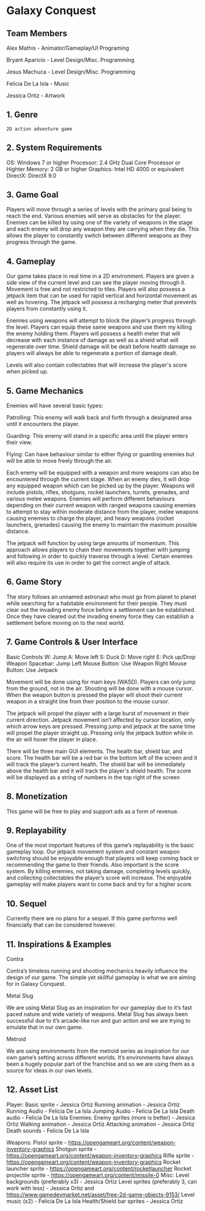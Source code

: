 # Galaxy Conquest

## Team Members
Alex Mathis - Animator/Gameplay/UI Programing

Bryant Aparicio - Level Design/Misc. Programming

Jesus Machuca - Level Design/Misc. Programming

Felicia De La Isla - Music

Jessica Ortiz - Artwork

## 1. Genre
 	2D action adventure game	
## 2. System Requirements

OS: Windows 7 or higher
Processor: 2.4 GHz Dual Core Processor or Highter
Memory: 2 GB or higher
Graphics: Intel HD 4000 or equivalent
DirectX: DirectX 9.0

## 3. Game Goal

Players will move through a series of levels with the primary goal being to reach the end. Various enemies will serve as obstacles for the player. Enemies can be killed by using one of the variety of weapons in the stage and each enemy will drop any weapon they are carrying when they die. This allows the player to constantly switch between different weapons as they progress through the game.

## 4. Gameplay

Our game takes place in real time in a 2D environment. Players are given a side view of the current level and can see the player moving through it. Movement is free and not restricted to tiles. Players will also possess a jetpack item that can be used for rapid vertical and horizontal movement as well as hovering. The jetpack will possess a recharging meter that prevents players from constantly using it.

Enemies using weapons will attempt to block the player’s progress through the level. Players can equip these same weapons and use them my killing the enemy holding them. Players will possess a health meter that will decrease with each instance of damage as well as a shield what will regenerate over time. Shield damage will be dealt before health damage so players will always be able to regenerate a portion of damage dealt.

Levels will also contain collectables that will increase the player's score when picked up.

## 5. Game Mechanics

Enemies will have several basic types:

Patrolling: This enemy will walk back and forth through a designated area until it encounters the player.

Guarding: This enemy will stand in a specific area until the player enters their view.

Flying: Can have behaviour similar to either flying or guarding enemies but will be able to move freely through the air.

Each enemy will be equipped with a weapon and more weapons can also be encountered through the current stage. When an enemy dies, it will drop any equipped weapon which can be picked up by the player. Weapons will include pistols, rifles, shotguns, rocket launchers, turrets, grenades, and various melee weapons. Enemies will perform different behaviours depending on their current weapon with ranged weapons causing enemies to attempt to stay within moderate distance from the player, melee weapons causing enemies to charge the player, and heavy weapons (rocket launchers, grenades) causing the enemy to maintain the maximum possible distance.

The jetpack will function by using large amounts of momentum. This approach allows players to chain their movements together with jumping and following in order to quickly traverse through a level. Certain enemies will also require its use in order to get the correct angle of attack.

## 6. Game Story

The story follows an unnamed astronaut who must go from planet to planet  while searching for a habitable environment for their people. They must clear out the invading enemy force before a settlement can be established. Once they have cleared out the invading enemy force they can establish a settlement before moving on to the next world.

## 7. Game Controls & User Interface

Basic Controls
W: Jump
A: Move left
S: Duck
D: Move right
E: Pick up/Drop Weapon
Spacebar: Jump
Left Mouse Button: Use Weapon
Right Mouse Button: Use Jetpack

Movement will be done using for main keys (WASD). Players can only jump from the ground, not in the air. Shooting will be done with a mouse cursor. When the weapon button is pressed the player will shoot their current weapon in a straight line from their position to the mouse cursor.

The jetpack will propel the player with a large burst of movement in their current direction. Jetpack movement isn’t affected by cursor location, only which arrow keys are pressed. Pressing jump and jetpack at the same time will propel the player straight up. Pressing only the jetpack button while in the air will hover the player in place.

There will be three main GUI elements. The health bar, shield bar, and score. The health bar will be a red bar in the bottom left of the screen and it will track the player’s current health. The shield bar will be immediately above the health bar and it will track the player's shield health. The score will be displayed as a string of numbers in the top right of the screen


## 8. Monetization

This game will be free to play and support ads as a form of revenue.

## 9. Replayability

One of the most important features of this game’s replayability is the basic gameplay loop. Our jetpack movement system and constant weapon switching should be enjoyable enough that players will keep coming back or recommending the game to their friends. Also important is the score system. By killing enemies, not taking damage, completing levels quickly, and collecting collectables the player’s score will increase. The enjoyable gameplay will make players want to come back and try for a higher score.

## 10. Sequel

Currently there are no plans for a sequel. If this game performs well financially that can be considered however.

## 11. Inspirations & Examples
Contra
 
Contra’s timeless running and shooting mechanics heavily influence the design of our game. The simple yet skillful gameplay is what we are aiming for in Galaxy Conquest.


Metal Slug
				 				 				 			
We are using Metal Slug as an inspiration for our gameplay due to it’s fast paced nature and wide variety of weapons. Metal Slug has always been successful due to it’s arcade-like run and gun action and we are trying to emulate that in our own game.

Metroid
 
We are using environments from the metroid series as inspiration for our own game’s setting across different worlds. It’s environments have always been a hugely popular part of the franchise and so we are using them as a source for ideas in our own levels.

## 12. Asset List

Player:
	Basic sprite - Jessica Ortiz
	Running animation  - Jessica Ortiz
	Running Audio - Felicia De La Isla
	Jumping Audio - Felicia De La Isla
	Death audio - Felicia De La Isla
Enemies:
	Enemy sprites (more is better)   - Jessica Ortiz
	Walking animation  - Jessica Ortiz
	Attacking animation  - Jessica Ortiz
	Death sounds - Felicia De La Isla

Weapons:
	Pistol sprite - https://opengameart.org/content/weapon-inventory-graphics 
	Shotgun sprite - https://opengameart.org/content/weapon-inventory-graphics 
	Rifle sprite - https://opengameart.org/content/weapon-inventory-graphics
	Rocket launcher sprite - https://opengameart.org/content/rocketlauncher
	Rocket projectile sprite - https://opengameart.org/content/missile-0
Misc: 
	Level backgrounds (preferably  x3)  - Jessica Ortiz 
	Level sprites (preferably 3, can work with less)  - Jessica Ortiz and
https://www.gamedevmarket.net/asset/free-2d-game-objects-9153/
	Level music (x2) - Felicia De La Isla
	Health/Shield bar sprites  - Jessica Ortiz
	  
